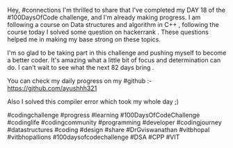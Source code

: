 Hey, #connections I'm thrilled to share that I've completed my DAY 18 of the #100DaysOfCode challenge, and I'm already making progress. I am following a course on Data structures and algorithm in C++ , following the course today I solved some question on hackerrank . These questions helped me in making my base strong on these topics. 

I'm so glad to be taking part in this challenge and pushing myself to become a better coder. It's amazing what a little bit of focus and determination can do. I can't wait to see what the next 82 days bring .

You can check my daily progress on my #github :- https://github.com/ayushhh321

Also I solved this compiler error which took my whole day ;)

#codingchallenge #progress #learning #100DaysOfCodeChallenge #codinglife #codingcommunity #programming #developer #codingjourney #datastructures #coding #design #share #DrGviswanathan #vitbhopal #vitbhopallions #100daysofcodechallenge
#DSA #CPP #VIT
    






